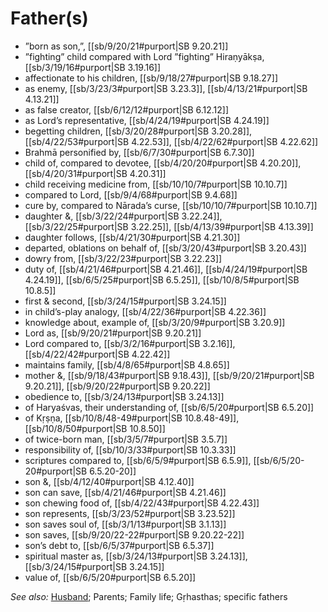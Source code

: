 # Father(s)

* ”born as son,”, [[sb/9/20/21#purport|SB 9.20.21]]
* ”fighting” child compared with Lord ”fighting” Hiraṇyākṣa, [[sb/3/19/16#purport|SB 3.19.16]]
* affectionate to his children, [[sb/9/18/27#purport|SB 9.18.27]]
* as enemy, [[sb/3/23/3#purport|SB 3.23.3]], [[sb/4/13/21#purport|SB 4.13.21]]
* as false creator, [[sb/6/12/12#purport|SB 6.12.12]]
* as Lord’s representative, [[sb/4/24/19#purport|SB 4.24.19]]
* begetting children, [[sb/3/20/28#purport|SB 3.20.28]], [[sb/4/22/53#purport|SB 4.22.53]], [[sb/4/22/62#purport|SB 4.22.62]]
* Brahmā personified by, [[sb/6/7/30#purport|SB 6.7.30]]
* child of, compared to devotee, [[sb/4/20/20#purport|SB 4.20.20]], [[sb/4/20/31#purport|SB 4.20.31]]
* child receiving medicine from, [[sb/10/10/7#purport|SB 10.10.7]]
* compared to Lord, [[sb/9/4/68#purport|SB 9.4.68]]
* cure by, compared to Nārada’s curse, [[sb/10/10/7#purport|SB 10.10.7]]
* daughter &, [[sb/3/22/24#purport|SB 3.22.24]], [[sb/3/22/25#purport|SB 3.22.25]], [[sb/4/13/39#purport|SB 4.13.39]]
* daughter follows, [[sb/4/21/30#purport|SB 4.21.30]]
* departed, oblations on behalf of, [[sb/3/20/43#purport|SB 3.20.43]]
* dowry from, [[sb/3/22/23#purport|SB 3.22.23]]
* duty of, [[sb/4/21/46#purport|SB 4.21.46]], [[sb/4/24/19#purport|SB 4.24.19]], [[sb/6/5/25#purport|SB 6.5.25]], [[sb/10/8/5#purport|SB 10.8.5]]
* first & second, [[sb/3/24/15#purport|SB 3.24.15]]
* in child’s-play analogy, [[sb/4/22/36#purport|SB 4.22.36]]
* knowledge about, example of, [[sb/3/20/9#purport|SB 3.20.9]]
* Lord as, [[sb/9/20/21#purport|SB 9.20.21]]
* Lord compared to, [[sb/3/2/16#purport|SB 3.2.16]], [[sb/4/22/42#purport|SB 4.22.42]]
* maintains family, [[sb/4/8/65#purport|SB 4.8.65]]
* mother &, [[sb/9/18/43#purport|SB 9.18.43]], [[sb/9/20/21#purport|SB 9.20.21]], [[sb/9/20/22#purport|SB 9.20.22]]
* obedience to, [[sb/3/24/13#purport|SB 3.24.13]]
* of Haryaśvas, their understanding of, [[sb/6/5/20#purport|SB 6.5.20]]
* of Kṛṣṇa, [[sb/10/8/48-49#purport|SB 10.8.48-49]], [[sb/10/8/50#purport|SB 10.8.50]]
* of twice-born man, [[sb/3/5/7#purport|SB 3.5.7]]
* responsibility of, [[sb/10/3/33#purport|SB 10.3.33]]
* scriptures compared to, [[sb/6/5/9#purport|SB 6.5.9]], [[sb/6/5/20-20#purport|SB 6.5.20-20]]
* son &, [[sb/4/12/40#purport|SB 4.12.40]]
* son can save, [[sb/4/21/46#purport|SB 4.21.46]]
* son chewing food of, [[sb/4/22/43#purport|SB 4.22.43]]
* son represents, [[sb/3/23/52#purport|SB 3.23.52]]
* son saves soul of, [[sb/3/1/13#purport|SB 3.1.13]]
* son saves, [[sb/9/20/22-22#purport|SB 9.20.22-22]]
* son’s debt to, [[sb/6/5/37#purport|SB 6.5.37]]
* spiritual master as, [[sb/3/24/13#purport|SB 3.24.13]], [[sb/3/24/15#purport|SB 3.24.15]]
* value of, [[sb/6/5/20#purport|SB 6.5.20]]

*See also:* [Husband](entries/husband.md); Parents; Family life; Gṛhasthas; specific fathers

